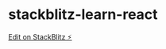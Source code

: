 # stackblitz-learn-react

[Edit on StackBlitz ⚡️](https://stackblitz.com/edit/stackblitz-starters-n3zzry)